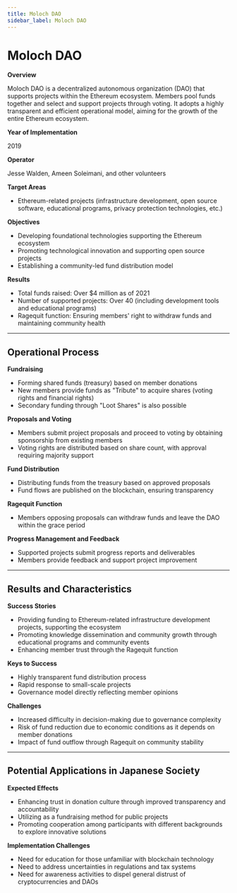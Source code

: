 ```yaml
---
title: Moloch DAO
sidebar_label: Moloch DAO
---
```


# Moloch DAO

**Overview**

Moloch DAO is a decentralized autonomous organization (DAO) that supports projects within the Ethereum ecosystem. Members pool funds together and select and support projects through voting. It adopts a highly transparent and efficient operational model, aiming for the growth of the entire Ethereum ecosystem.

**Year of Implementation**

2019

**Operator**

Jesse Walden, Ameen Soleimani, and other volunteers

**Target Areas**

* Ethereum-related projects (infrastructure development, open source software, educational programs, privacy protection technologies, etc.)

**Objectives**

* Developing foundational technologies supporting the Ethereum ecosystem
* Promoting technological innovation and supporting open source projects
* Establishing a community-led fund distribution model

**Results**

* Total funds raised: Over $4 million as of 2021
* Number of supported projects: Over 40 (including development tools and educational programs)
* Ragequit function: Ensuring members' right to withdraw funds and maintaining community health

***

## Operational Process

**Fundraising**

* Forming shared funds (treasury) based on member donations
* New members provide funds as "Tribute" to acquire shares (voting rights and financial rights)
* Secondary funding through "Loot Shares" is also possible

**Proposals and Voting**

* Members submit project proposals and proceed to voting by obtaining sponsorship from existing members
* Voting rights are distributed based on share count, with approval requiring majority support

**Fund Distribution**

* Distributing funds from the treasury based on approved proposals
* Fund flows are published on the blockchain, ensuring transparency

**Ragequit Function**

* Members opposing proposals can withdraw funds and leave the DAO within the grace period

**Progress Management and Feedback**

* Supported projects submit progress reports and deliverables
* Members provide feedback and support project improvement

***

## Results and Characteristics

**Success Stories**

* Providing funding to Ethereum-related infrastructure development projects, supporting the ecosystem
* Promoting knowledge dissemination and community growth through educational programs and community events
* Enhancing member trust through the Ragequit function

**Keys to Success**

* Highly transparent fund distribution process
* Rapid response to small-scale projects
* Governance model directly reflecting member opinions

**Challenges**

* Increased difficulty in decision-making due to governance complexity
* Risk of fund reduction due to economic conditions as it depends on member donations
* Impact of fund outflow through Ragequit on community stability

***

## Potential Applications in Japanese Society

**Expected Effects**

* Enhancing trust in donation culture through improved transparency and accountability
* Utilizing as a fundraising method for public projects
* Promoting cooperation among participants with different backgrounds to explore innovative solutions

**Implementation Challenges**

* Need for education for those unfamiliar with blockchain technology
* Need to address uncertainties in regulations and tax systems
* Need for awareness activities to dispel general distrust of cryptocurrencies and DAOs 
